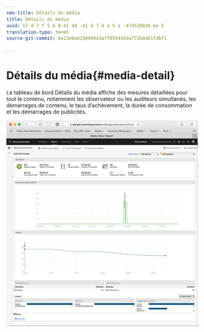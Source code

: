 ```yaml
---
seo-title: Détails du média
title: Détails du média
uuid: 57 d 7 f 5 b 0-41 dd -41 d 7-9 a 5 a -474528839 be 5
translation-type: tm+mt
source-git-commit: 6e13e9a6250949a3a7f059445da772b4db1fdb71

---
```



# Détails du média{#media-detail}

Le tableau de bord Détails du média affiche des mesures détaillées pour tout le contenu, notamment les observateur ou les auditeurs simultanés, les démarrages de contenu, le taux d’achèvement, la durée de consommation et les démarrages de publicités.

![](assets/media_detail.png)

